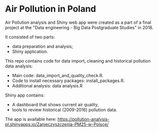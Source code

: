 # Air Pollution in Poland

Air Pollution analysis and Shiny web app were created as a part of a final project at the "Data engineering - Big Data Postgraduate Studies" in 2018.

It consisted of two parts:
- data preparation and analysis;
- Shiny application.

This repo contains code for data import, cleaning and historical pollution data analysis:
- Main code: data_import_and_quality_check.R.
- Code to install necessary packages: install_packages.R.
- Additional analysis: data analysis.R

Shiny app contains:
- A dashboard that shows current air quality,
- tools to review historical (2009-2016) pollution data.

The app is available here: https://pollution-analysis-pl.shinyapps.io/Zanieczyszczenia-PM25-w-Polsce/
